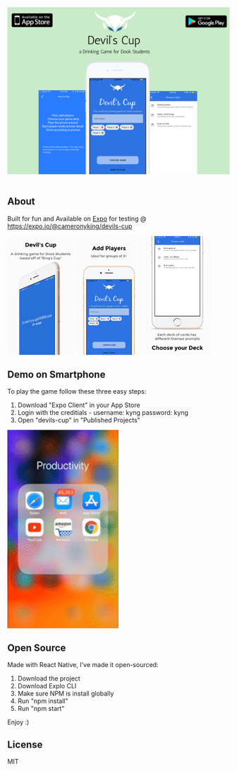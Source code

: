 <div align="center">
    <img src="assets/mockup.png">
</div>
<br>


## About

Built for fun and 
Available on [Expo](https://expo.io/@cameronyking/devils-cup) for testing @ https://expo.io/@cameronyking/devils-cup

<div style="display: inline-block;">
    <img width="30%" src="assets/iPhone/0.jpg">
	<img width="30%" src="assets/iPhone/1.jpg">
	<img width="30%" src="assets/iPhone/2.jpg">
</div>


## Demo on Smartphone

To play the game follow these three easy steps: 
1. Download "Expo Client" in your App Store
2. Login with the creditials -
	username: kyng 
	password: kyng 
3. Open "devils-cup" in "Published Projects"

<img width="50%" src="gif.gif">


## Open Source

Made with React Native, I've made it open-sourced:
1. Download the project
2. Download Explo CLI 
3. Make sure NPM is install globally
4. Run "npm install" 
5. Run "npm start"

Enjoy :)

## License

MIT


    